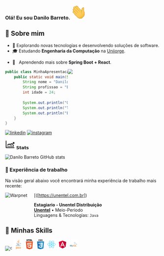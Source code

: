 
### Olá!  Eu sou Danilo Barreto. ![imagem](https://raw.githubusercontent.com/danilobbezerra/danilobbezerra/main/imagens/Hi.gif)

## 🚀 Sobre mim



- 🤔 Explorando novas tecnologias e desenvolvendo soluções de software.
- 🎓 Estudando **Engenharia da Computação** na <a href="https://unijorge.edu.br" target="_blank">Unijorge</a>.
<!--- 💼 Trabalhando como **Desenvolvedor Java** na <a href=""></a>-->
- 🌱 &nbsp; Aprendendo mais sobre **Spring Boot + React**.


<img align="right" width="300" src="https://i2.wp.com/allhtaccess.info/wp-content/uploads/2018/03/programming.gif?fit=1281%2C716&ssl=1" />

```Java 
public class MinhaApresentacao {
    public static void main(String[] args) {
        String nome = "Danilo Barreto";
        String profissao = "Estudante";
        int idade = 24;
        
        System.out.println("Olá, eu sou " + nome + ".");
        System.out.println("Tenho " + idade + " anos e sou " + profissao + ".");
        System.out.println("Estou animado para aprender e contribuir no mundo da programação!");
    }
}
```


[![linkedin](https://img.shields.io/badge/LinkedIn-0077B5?style=for-the-badge&logo=linkedin&logoColor=white)](https://www.linkedin.com/in/danilobarretoooo/) [![instagram](https://img.shields.io/badge/Instagram-E4405F?style=for-the-badge&logo=instagram&logoColor=white)](https://www.instagram.com/danilobarreto.dev/)



![imagem](https://raw.githubusercontent.com/danilobbezerra/danilobbezerra/main/imagens/stats.png) 𝗦𝘁𝗮𝘁𝘀

![Danilo Barreto GitHub stats](https://github-readme-stats.vercel.app/api?username=danilobarretoooo&show_icons=true&theme=dracula)

### 💼 Experiência de trabalho

Na visão geral abaixo você encontrará minha experiência de trabalho mais recente:

[<img align="left" height="94px" width="94px" alt="Warpnet" src="https://unentel.com.br/templates/yootheme/cache/5b/5padrao-unentel-5bcb90cc.webp"/>([https://unentel.com.br])

**Estagiario - Unentel Distribuição** \
[**Unentel**]([](https://unentel.com.br)) • Meio-Periodo \
Linguagens & Tecnologias: `Java`
<br/>


## 🚀 Minhas Skills

<code><img height="32" src="https://cdn.iconscout.com/icon/free/png-512/c-programming-569564.png" alt="c"/></code>
<code><img height="32" src="https://raw.githubusercontent.com/github/explore/80688e429a7d4ef2fca1e82350fe8e3517d3494d/topics/java/java.png" alt="Java"/></code>
<code><img height="32" src="https://raw.githubusercontent.com/github/explore/80688e429a7d4ef2fca1e82350fe8e3517d3494d/topics/html/html.png" alt="HTML5"/></code>
<code><img height="32" src="https://raw.githubusercontent.com/github/explore/80688e429a7d4ef2fca1e82350fe8e3517d3494d/topics/css/css.png" alt="CSS"/></code>
<code><img height="32" src="https://raw.githubusercontent.com/github/explore/80688e429a7d4ef2fca1e82350fe8e3517d3494d/topics/react/react.png" alt="React"/></code>
<code><img height="32" src="https://raw.githubusercontent.com/github/explore/80688e429a7d4ef2fca1e82350fe8e3517d3494d/topics/angular/angular.png" alt="Angular"/></code>
<code><img height="32" src="https://raw.githubusercontent.com/github/explore/80688e429a7d4ef2fca1e82350fe8e3517d3494d/topics/mysql/mysql.png" alt="MySQL"/></code>
<div>

<br/>
 
